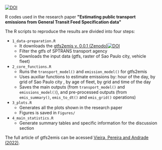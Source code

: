 [![DOI](https://zenodo.org/badge/563972827.svg)](https://zenodo.org/badge/latestdoi/563972827)

R codes used in the research paper **"Estimating public transport emissions from General Transit Feed Specification data"**

The R scripts to reproduce the results are divided into four steps:

 -  `1_data-preparation.R`
    - It downloads the [gtfs2emis v. 0.0.1 (Zenodo)](https://zenodo.org/record/7308585/#.Y2xmEL3ML5I)[![DOI](https://zenodo.org/badge/218305263.svg)](https://zenodo.org/badge/latestdoi/218305263)
    - Filter the gtfs of SPTRANS transport agency
    - Downloads the input data (gtfs, raster of Sao Paulo city, vehicle fleet)
 -  `2_core_functions.R`
    - Runs the `transport_model()` and `emission_model()` for gtfs2emis
    - Uses auxiliar functions to estimate emissions by: hour of the day, by grid of Sao Paulo city
    , by age of fleet, by grid and time of the day
    - Saves the main outputs (from `transport_model()` and `emissions_model()`), and pre-processed outputs
    (from `emis_summary()`, `emis_to_dt()` and `emis_grid()` operations)
 -  `3_plots.R`
    - Generates all the plots shown in the research paper
    - Figures is saved in `Figures/`
 -  `4_main_statistics.R`
    - Generate summary tables and specific information for the discussion section
    

The full article of gtfs2emis can be acessed [Vieira, Pereira and Andrade (2022)](https://doi.org/10.31219/osf.io/8m2cy).
